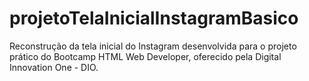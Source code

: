 # projetoTelaInicialInstagramBasico

Reconstrução da tela inicial do Instagram desenvolvida para o projeto prático do Bootcamp HTML Web Developer,
oferecido pela Digital Innovation One - DIO.

